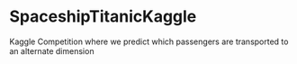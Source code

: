 # SpaceshipTitanicKaggle
Kaggle Competition where we predict which passengers are transported to an alternate dimension
